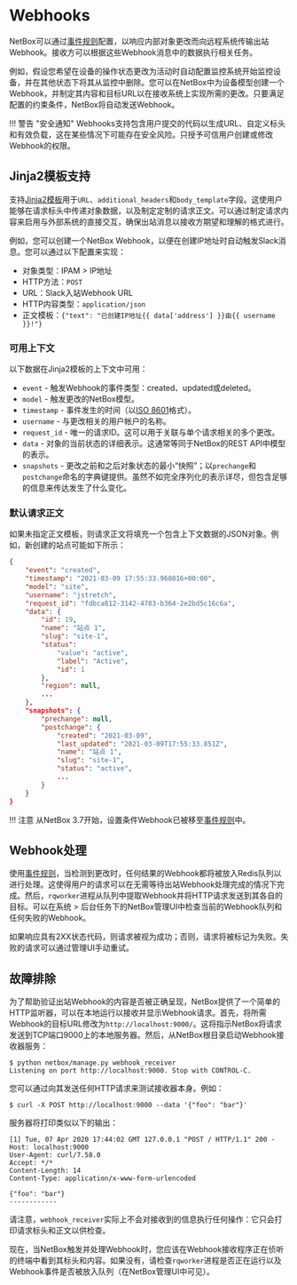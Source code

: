 # Webhooks

NetBox可以通过[事件规则](../features/event-rules.md)配置，以响应内部对象更改而向远程系统传输出站Webhook。接收方可以根据这些Webhook消息中的数据执行相关任务。

例如，假设您希望在设备的操作状态更改为活动时自动配置监控系统开始监控设备，并在其他状态下将其从监控中删除。您可以在NetBox中为设备模型创建一个Webhook，并制定其内容和目标URL以在接收系统上实现所需的更改。只要满足配置的约束条件，NetBox将自动发送Webhook。

!!! 警告 "安全通知"
    Webhooks支持包含用户提交的代码以生成URL、自定义标头和有效负载，这在某些情况下可能存在安全风险。只授予可信用户创建或修改Webhook的权限。

## Jinja2模板支持

支持[Jinja2模板](https://jinja.palletsprojects.com/)用于`URL`、`additional_headers`和`body_template`字段。这使用户能够在请求标头中传递对象数据，以及制定定制的请求正文。可以通过制定请求内容来启用与外部系统的直接交互，确保出站消息以接收方期望和理解的格式进行。

例如，您可以创建一个NetBox Webhook，以便在创建IP地址时自动触发Slack消息。您可以通过以下配置来实现：

* 对象类型：IPAM > IP地址
* HTTP方法：`POST`
* URL：Slack入站Webhook URL
* HTTP内容类型：`application/json`
* 正文模板：`{"text": "已创建IP地址{{ data['address'] }}由{{ username }}!"}`

### 可用上下文

以下数据在Jinja2模板的上下文中可用：

* `event` - 触发Webhook的事件类型：created、updated或deleted。
* `model` - 触发更改的NetBox模型。
* `timestamp` - 事件发生的时间（以[ISO 8601](https://en.wikipedia.org/wiki/ISO_8601)格式）。
* `username` - 与更改相关的用户帐户的名称。
* `request_id` - 唯一的请求ID。这可以用于关联与单个请求相关的多个更改。
* `data` - 对象的当前状态的详细表示。这通常等同于NetBox的REST API中模型的表示。
* `snapshots` - 更改之前和之后对象状态的最小“快照”；以`prechange`和`postchange`命名的字典键提供。虽然不如完全序列化的表示详尽，但包含足够的信息来传达发生了什么变化。

### 默认请求正文

如果未指定正文模板，则请求正文将填充一个包含上下文数据的JSON对象。例如，新创建的站点可能如下所示：

```json
{
    "event": "created",
    "timestamp": "2021-03-09 17:55:33.968016+00:00",
    "model": "site",
    "username": "jstretch",
    "request_id": "fdbca812-3142-4783-b364-2e2bd5c16c6a",
    "data": {
        "id": 19,
        "name": "站点 1",
        "slug": "site-1",
        "status": 
            "value": "active",
            "label": "Active",
            "id": 1
        },
        "region": null,
        ...
    },
    "snapshots": {
        "prechange": null,
        "postchange": {
            "created": "2021-03-09",
            "last_updated": "2021-03-09T17:55:33.851Z",
            "name": "站点 1",
            "slug": "site-1",
            "status": "active",
            ...
        }
    }
}
```

!!! 注意
    从NetBox 3.7开始，设置条件Webhook已被移至[事件规则](../features/event-rules.md)中。

## Webhook处理

使用[事件规则](../features/event-rules.md)，当检测到更改时，任何结果的Webhook都将被放入Redis队列以进行处理。这使得用户的请求可以在无需等待出站Webhook处理完成的情况下完成。然后，`rqworker`进程从队列中提取Webhook并将HTTP请求发送到其各自的目标。可以在系统 > 后台任务下的NetBox管理UI中检查当前的Webhook队列和任何失败的Webhook。

如果响应具有2XX状态代码，则请求被视为成功；否则，请求将被标记为失败。失败的请求可以通过管理UI手动重试。

## 故障排除

为了帮助验证出站Webhook的内容是否被正确呈现，NetBox提供了一个简单的HTTP监听器，可以在本地运行以接收并显示Webhook请求。首先，将所需Webhook的目标URL修改为`http://localhost:9000/`。这将指示NetBox将请求发送到TCP端口9000上的本地服务器。然后，从NetBox根目录启动Webhook接收器服务：

```no-highlight
$ python netbox/manage.py webhook_receiver
Listening on port http://localhost:9000. Stop with CONTROL-C.
```

您可以通过向其发送任何HTTP请求来测试接收器本身。例如：

```no-highlight
$ curl -X POST http://localhost:9000 --data '{"foo": "bar"}'
```

服务器将打印类似以下的输出：

```no-highlight
[1] Tue, 07 Apr 2020 17:44:02 GMT 127.0.0.1 "POST / HTTP/1.1" 200 -
Host: localhost:9000
User-Agent: curl/7.58.0
Accept: */*
Content-Length: 14
Content-Type: application/x-www-form-urlencoded

{"foo": "bar"}
------------
```

请注意，`webhook_receiver`实际上不会对接收到的信息执行任何操作：它只会打印请求标头和正文以供检查。

现在，当NetBox触发并处理Webhook时，您应该在Webhook接收程序正在侦听的终端中看到其标头和内容。如果没有，请检查`rqworker`进程是否正在运行以及Webhook事件是否被放入队列（在NetBox管理UI中可见）。
